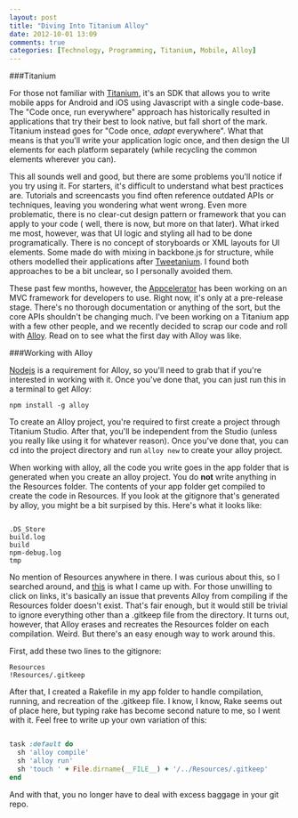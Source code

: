 ```yaml
---
layout: post
title: "Diving Into Titanium Alloy"
date: 2012-10-01 13:09
comments: true
categories: [Technology, Programming, Titanium, Mobile, Alloy]
---
```


###Titanium

For those not familiar with [Titanium](http://appcelerator.com), it's an SDK
that allows you to write mobile apps for Android and iOS using Javascript with a
single code-base. The "Code once, run everywhere" approach has historically
resulted in applications that try their best to look native, but fall short of
the mark. Titanium instead goes for "Code once, *adapt* everywhere". What that
means is that you'll write your application logic once, and then design the UI
elements for each platform separately (while recycling the common elements
wherever you can).

This all sounds well and good, but there are some problems you'll notice if you
try using it. For starters, it's difficult to understand what best practices
are. Tutorials and screencasts you find often reference outdated APIs or
techniques, leaving you wondering what went wrong. Even more problematic, there
is no clear-cut design pattern or framework that you can apply to your code (
well, there is now, but more on that later). What irked me most, however, was
that UI logic and styling all had to be done programatically. There is no
concept of storyboards or XML layouts for UI elements. Some made do with mixing
in backbone.js for structure, while others modelled their applications after
[Tweetanium](https://github.com/appcelerator-titans/tweetanium). I found both
approaches to be a bit unclear, so I personally avoided them.

These past few months, however, the [Appcelerator](http://appcelerator.com) has
been working on an MVC framework for developers to use. Right now, it's only
at a pre-release stage. There's no thorough documentation or anything of the
sort, but the core APIs shouldn't be changing much. I've been working on a
Titanium app with a few other people, and we recently decided to scrap our code
and roll with [Alloy](https://github.com/appcelerator/alloy). Read on to see
what the first day with Alloy was like.




###Working with Alloy

[Nodejs](http://nodejs.org) is a requirement for Alloy, so you'll need to grab
that if you're interested in working with it. Once you've done that, you can
just run this in a terminal to get Alloy:

`npm install -g alloy`


To create an Alloy project, you're required to first create a project through
Titanium Studio. After that, you'll be independent from the Studio (unless you
really like using it for whatever reason). Once you've done that, you can cd
into the project directory and run `alloy new` to create your alloy project.

When working with alloy, all the code you write goes in the app folder that is
generated when you create an alloy project. You do **not** write anything in the
Resources folder. The contents of your app folder get compiled to create the
code in Resources. If you look at the gitignore that's generated by alloy, you
might be a bit surpised by this. Here's what it looks like:

``` text .gitignore

.DS_Store
build.log
build
npm-debug.log
tmp
```

No mention of Resources anywhere in there. I was curious about this, so I
searched around, and [this](http://jira.appcelerator.org/browse/TIMOB-10991) is
what I came up with. For those unwilling to click on links, it's basically an
issue that prevents Alloy from compiling if the Resources folder doesn't exist.
That's fair enough, but it would still be trivial to ignore everything other
than a .gitkeep file from the directory. It turns out, however, that Alloy
erases and recreates the Resources folder on each compilation. Weird. But
there's an easy enough way to work around this.

First, add these two lines to the gitignore:

    Resources
    !Resources/.gitkeep

After that, I created a Rakefile in my app folder to handle compilation,
running, and recreation of the .gitkeep file. I know, I know, Rake seems out of
place here, but typing rake has become second nature to me, so I went with it.
Feel free to write up your own variation of this:

``` ruby Rakefile

task :default do
  sh 'alloy compile'
  sh 'alloy run'
  sh 'touch ' + File.dirname(__FILE__) + '/../Resources/.gitkeep'
end
```

And with that, you no longer have to deal with excess baggage in your git repo.
